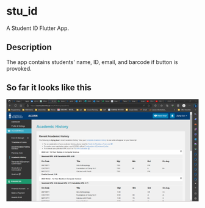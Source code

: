 # stu_id

A Student ID Flutter App.

## Description

The app contains students' name, ID, email, and barcode if button is provoked.

## So far it looks like this

![image](/assets/ScreenShot1.png)

